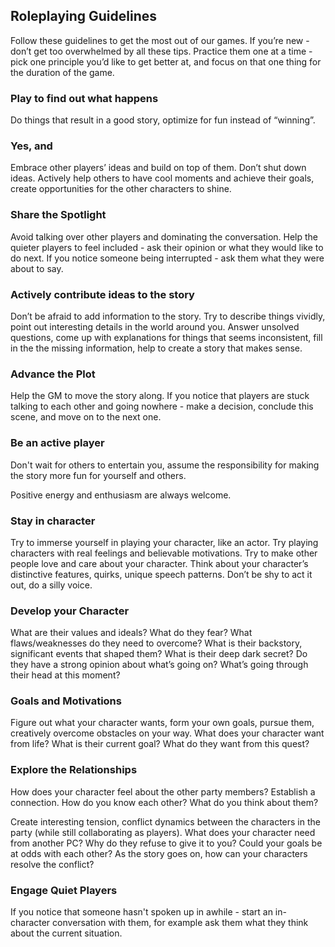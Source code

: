 
## Roleplaying  Guidelines
Follow these guidelines to get the most out of our games. If you’re new - don’t get too overwhelmed by all these tips. Practice them one at a time - pick one principle you’d like to get better at, and focus on that one thing for the duration of the game.

<Collapsible title="Guidelines">

<div className="columns">
<div className="col">

### Play to find out what happens
Do things that result in a good story, optimize for fun instead of “winning”.

### Yes, and
Embrace other players’ ideas and build on top of them. Don’t shut down ideas. Actively help others to have cool moments and achieve their goals, create opportunities for the other characters to shine.  

### Share the Spotlight
Avoid talking over other players and dominating the conversation. Help the quieter players to feel included - ask their opinion or what they would like to do next. If you notice someone being interrupted - ask them what they were about to say.

### Actively contribute ideas to the story
Don’t be afraid to add information to the story. Try to describe things vividly, point out interesting details in the world around you. Answer unsolved questions, come up with explanations for things that seems inconsistent, fill in the the missing information, help to create a story that makes sense. 

### Advance the Plot
Help the GM to move the story along. If you notice that players are stuck talking to each other and going nowhere - make a decision, conclude this scene, and move on to the next one.

### Be an active player
Don't wait for others to entertain you, assume the responsibility for making the story more fun for yourself and others. 

Positive energy and enthusiasm are always welcome.

</div>
<div className="col">

### Stay in character
Try to immerse yourself in playing your character, like an actor. Try playing characters with real feelings and believable motivations. Try to make other people love and care about your character. Think about your character’s distinctive features, quirks, unique speech patterns. Don’t be shy to act it out, do a silly voice.

### Develop your Character
What are their values and ideals? What do they fear? What flaws/weaknesses do they need to overcome? What is their backstory, significant events that shaped them? What is their deep dark secret? Do they have a strong opinion about what’s going on? What’s going through their head at this moment?

### Goals and Motivations
Figure out what your character wants, form your own goals, pursue them, creatively overcome obstacles on your way. What does your character want from life? What is their current goal? What do they want from this quest?

### Explore the Relationships
How does your character feel about the other party members? Establish a connection. How do you know each other? What do you think about them?

Create interesting tension, conflict dynamics between the characters in the party (while still collaborating as players). What does your character need from another PC? Why do they refuse to give it to you? Could your goals be at odds with each other? As the story goes on, how can your characters resolve the conflict?

### Engage Quiet Players
If you notice that someone hasn't spoken up in awhile - start an in-character conversation with them, for example ask them what they think about the current situation.

</div>
</div>
</Collapsible>

<!-- 
### Allow yourself to feel
This game can get really amazing when you allow yourself to really feel what your character feels in the moment. When you feel safe to express emotions around your friends, and really care about your character and theirs, you will have some amazing and unforgettable moments.

### Make Friends
Get to know people outside the games. Leave some time for a bit of socializing before or after the games, chat between the games in the text channel.
-->
